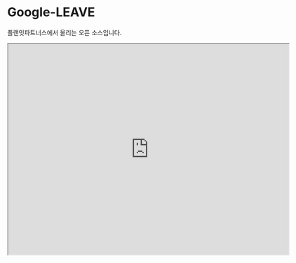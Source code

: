 # Google-LEAVE
플랜잇파트너스에서 올리는 오픈 소스입니다.
<html>

<iframe src="https://drive.google.com/a/planit-partners.com/file/d/0B3G197L00t71Z09DWklpRzFDWVk/preview" width="640" height="480"></iframe>
</html>
